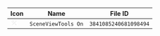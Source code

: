 | Icon | Name | File ID |
| ---  | ---  | ---     |
| ![](SceneViewTools%20On.png) | `SceneViewTools On` | `3841085240681098494` |

